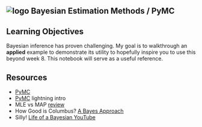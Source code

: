## ![logo](https://ga-dash.s3.amazonaws.com/production/assets/logo-9f88ae6c9c3871690e33280fcf557f33.png) Bayesian Estimation Methods / PyMC

## Learning Objectives

Bayesian inference has proven challenging. My goal is to walkthrough an **applied** example to demonstrate its utility to hopefully inspire you to use this beyond week 8. This notebook will serve as a useful reference.

## Resources

- [PyMC](http://pymc-devs.github.io/pymc3/notebooks/BEST.html)
- [PyMC](https://conference.scipy.org/scipy2010/slides/lightning/dan_williams_pymc.pdf) lightning intro
- MLE vs MAP [review](http://www.cs.cmu.edu/~tom/10601_sp08/slides/recitation-mle-nb.pdf)
- How Good is Columbus? [A Bayes Approach](https://hockey-graphs.com/2016/12/27/how-good-is-columbus-a-bayesian-approach/)
- Silly! [Life of a Bayesian YouTube](https://www.youtube.com/watch?v=fIXvC0SyNsw)



